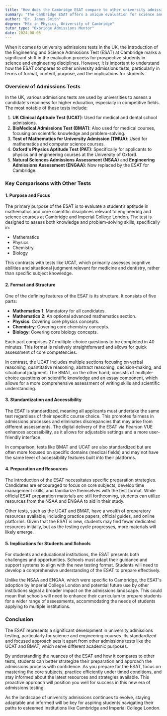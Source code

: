 ```yaml
---
title: "How does the Cambridge ESAT compare to other university admissions tests?"
summary: "The Cambridge ESAT offers a unique evaluation for science and engineering students, differing in format and purpose from other UK university admissions tests."
author: "Dr. James Smith"
degree: "MSc in Physics, University of Cambridge"
tutor_type: "Oxbridge Admissions Mentor"
date: 2024-08-05
---
```


When it comes to university admissions tests in the UK, the introduction of the Engineering and Science Admissions Test (ESAT) at Cambridge marks a significant shift in the evaluation process for prospective students in science and engineering disciplines. However, it is important to understand how the ESAT compares to other university admissions tests, particularly in terms of format, content, purpose, and the implications for students.

### Overview of Admissions Tests

In the UK, various admissions tests are used by universities to assess a candidate's readiness for higher education, especially in competitive fields. The most notable of these tests include:

1. **UK Clinical Aptitude Test (UCAT)**: Used for medical and dental school admissions.
2. **BioMedical Admissions Test (BMAT)**: Also used for medical courses, focusing on scientific knowledge and problem-solving.
3. **Test of Mathematics for University Admission (TMUA)**: Used for mathematics and computer science courses.
4. **Oxford's Physics Aptitude Test (PAT)**: Specifically for applicants to physics and engineering courses at the University of Oxford.
5. **Natural Sciences Admissions Assessment (NSAA)** and **Engineering Admissions Assessment (ENGAA)**: Now replaced by the ESAT for Cambridge.

### Key Comparisons with Other Tests

#### 1. **Purpose and Focus**

The primary purpose of the ESAT is to evaluate a student’s aptitude in mathematics and core scientific disciplines relevant to engineering and science courses at Cambridge and Imperial College London. The test is designed to assess both knowledge and problem-solving skills, specifically in:

- Mathematics
- Physics
- Chemistry
- Biology

This contrasts with tests like UCAT, which primarily assesses cognitive abilities and situational judgment relevant for medicine and dentistry, rather than specific subject knowledge.

#### 2. **Format and Structure**

One of the defining features of the ESAT is its structure. It consists of five parts:

- **Mathematics 1**: Mandatory for all candidates.
- **Mathematics 2**: An optional advanced mathematics section.
- **Physics**: Covering core physics concepts.
- **Chemistry**: Covering core chemistry concepts.
- **Biology**: Covering core biology concepts.

Each part comprises 27 multiple-choice questions to be completed in 40 minutes. This format is relatively straightforward and allows for quick assessment of core competencies.

In contrast, the UCAT includes multiple sections focusing on verbal reasoning, quantitative reasoning, abstract reasoning, decision-making, and situational judgment. The BMAT, on the other hand, consists of multiple-choice questions on scientific knowledge and an essay component, which allows for a more comprehensive assessment of writing skills and scientific understanding.

#### 3. **Standardization and Accessibility**

The ESAT is standardized, meaning all applicants must undertake the same test regardless of their specific course choice. This promotes fairness in admissions processes and eliminates discrepancies that may arise from different assessments. The digital delivery of the ESAT via Pearson VUE enhances accessibility, as it allows for adjustable settings and a more user-friendly interface.

In comparison, tests like BMAT and UCAT are also standardized but are often more focused on specific domains (medical fields) and may not have the same level of accessibility features built into their platforms.

#### 4. **Preparation and Resources**

The introduction of the ESAT necessitates specific preparation strategies. Candidates are encouraged to focus on core subjects, develop time management skills, and familiarize themselves with the test format. While official ESAT preparation materials are still forthcoming, students can utilize resources from the NSAA and ENGAA to aid in their study.

Other tests, such as the UCAT and BMAT, have a wealth of preparatory resources available, including practice papers, official guides, and online platforms. Given that the ESAT is new, students may find fewer dedicated resources initially, but as the testing cycle progresses, more materials will likely emerge.

#### 5. **Implications for Students and Schools**

For students and educational institutions, the ESAT presents both challenges and opportunities. Schools must adapt their guidance and support systems to align with the new testing format. Students will need to develop a comprehensive understanding of the ESAT to prepare effectively.

Unlike the NSAA and ENGAA, which were specific to Cambridge, the ESAT's adoption by Imperial College London and potential future use by other institutions signal a broader impact on the admissions landscape. This could mean that schools will need to enhance their curriculum to prepare students for a wider range of assessments, accommodating the needs of students applying to multiple institutions.

### Conclusion

The ESAT represents a significant development in university admissions testing, particularly for science and engineering courses. Its standardized and focused approach sets it apart from other admissions tests like the UCAT and BMAT, which serve different academic purposes. 

By understanding the nuances of the ESAT and how it compares to other tests, students can better strategize their preparation and approach the admissions process with confidence. As you prepare for the ESAT, focus on mastering the core subjects, practice efficiently under timed conditions, and stay informed about the latest resources and strategies available. This proactive approach will position you well for success in this new era of admissions testing. 

As the landscape of university admissions continues to evolve, staying adaptable and informed will be key for aspiring students navigating their paths to esteemed institutions like Cambridge and Imperial College London.
    